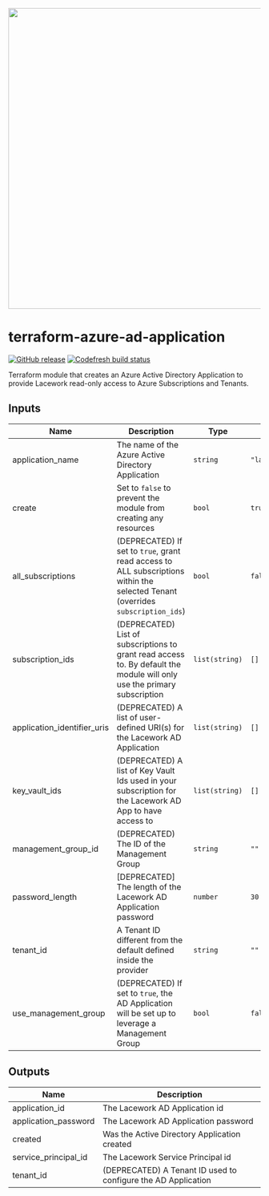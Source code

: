 <a href="https://lacework.com"><img src="https://techally-content.s3-us-west-1.amazonaws.com/public-content/lacework_logo_full.png" width="600"></a>

# terraform-azure-ad-application

[![GitHub release](https://img.shields.io/github/release/lacework/terraform-azure-ad-application.svg)](https://github.com/lacework/terraform-azure-ad-application/releases/)
[![Codefresh build status](https://g.codefresh.io/api/badges/pipeline/lacework/terraform-modules%2Ftest-compatibility?type=cf-1&key=eyJhbGciOiJIUzI1NiJ9.NWVmNTAxOGU4Y2FjOGQzYTkxYjg3ZDEx.RJ3DEzWmBXrJX7m38iExJ_ntGv4_Ip8VTa-an8gBwBo)](https://g.codefresh.io/pipelines/edit/new/builds?id=607e25e6728f5a6fba30431b&pipeline=test-compatibility&projects=terraform-modules&projectId=607db54b728f5a5f8930405d)

Terraform module that creates an Azure Active Directory Application to provide Lacework read-only access to Azure Subscriptions and Tenants.

## Inputs

| Name                        | Description                                                                                                                     | Type           | Default                     | Required |
| --------------------------- | ------------------------------------------------------------------------------------------------------------------              | -------------- | --------------------------- | :------: |
| application_name            | The name of the Azure Active Directory Application                                                                              | `string`       | `"lacework_security_audit"` | no       |
| create                      | Set to `false` to prevent the module from creating any resources                                                                | `bool`         | `true`                      | no       |
| all_subscriptions           | (DEPRECATED) If set to `true`, grant read access to ALL subscriptions within the selected Tenant (overrides `subscription_ids`) | `bool`         | `false`                     | no       |
| subscription_ids            | (DEPRECATED) List of subscriptions to grant read access to. By default the module will only use the primary subscription        | `list(string)` | `[]`                        | no       |
| application_identifier_uris | (DEPRECATED) A list of user-defined URI(s) for the Lacework AD Application                                                      | `list(string)` | `[]`                        | no       |
| key_vault_ids               | (DEPRECATED) A list of Key Vault Ids used in your subscription for the Lacework AD App to have access to                        | `list(string)` | `[]`                        | no       |
| management_group_id         | (DEPRECATED) The ID of the Management Group                                                                                     | `string`       | `""`                        | no       |
| password_length             | [DEPRECATED] The length of the Lacework AD Application password                                                                 | `number`       | `30`                        | no       |
| tenant_id                   | A Tenant ID different from the default defined inside the provider                                                              | `string`       | `""`                        | no       |
| use_management_group        | (DEPRECATED) If set to `true`, the AD Application will be set up to leverage a Management Group                                 | `bool`         | `false`                     | no       |

## Outputs

| Name                 | Description                                                   |
| -------------------- | ------------------------------------------------              |
| application_id       | The Lacework AD Application id                                |
| application_password | The Lacework AD Application password                          |
| created              | Was the Active Directory Application created                  |
| service_principal_id | The Lacework Service Principal id                             |
| tenant_id            | (DEPRECATED) A Tenant ID used to configure the AD Application |
